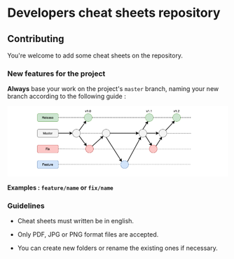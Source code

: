 # Developers cheat sheets repository

## Contributing

You're welcome to add some cheat sheets on the repository.

### New features for the project

**Always** base your work on the project's `master` branch, naming your new branch
according to the following guide :

![Rit branchs](/docs/img/git-branchs.png)

**Examples : `feature/name` or `fix/name`**

### Guidelines

- Cheat sheets must written be in english.

- Only PDF, JPG or PNG format files are accepted.

- You can create new folders or rename the existing ones if necessary.
